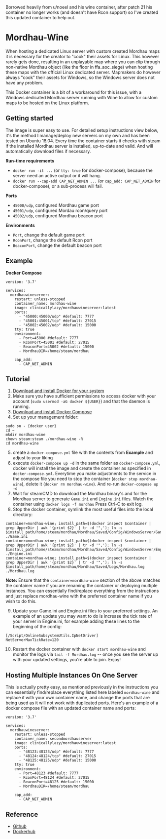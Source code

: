 Borrowed heavily from u/noeel and his wine container, after patch 21 his container no longer works (and doesn't have Rcon support) so I've created this updated container to help out.

# Mordhau-Wine

When hosting a dedicated Linux server with custom created Mordhau maps it is necessary for the creator to "cook" their assets for Linux. This however rarely gets done, resulting in an unplayable map where you can clip through non-native Mordhau object (like the floor in ffa_aoc_siege) when hosting these maps with the official Linux dedicated server. Mapmakers do however always "cook" their assets for Windows, so the Windows server does not have any problem.

This Docker container is a bit of a workaround for this issue, with a Windows dedicated Mordhau server running with Wine to allow for custom maps to be hosted on the Linux platform.

## Getting started

The image is super easy to use. For detailed setup instructions view below, it's the method I manage/deploy new servers on my own and has been tested on Ubuntu 18.04. Every time the container starts it checks with steam if the installed Mordhau server is installed, up-to-date and valid. And will automatically download files if necessary. 

**Run-time requirements**
- `docker run -it ...` (or `tty: true` for docker-compose), because the server need an active output or it will hang.
- `docker run --cap-add CAP_NET_ADMIN ...` (or `cap_add: CAP_NET_ADMIN` for docker-compose), or a sub-process will fail.

**Ports**
- `45000/udp`, configured Mordhau game port
- `45001/udp`, configured Mordau rcon/query port
- `45002/udp`, configured Mordhau beacon port

**Environments**
- `Port`, change the default game port
- `RconPort`, change the default Rcon port
- `BeaconPort`, change the default beacon port

## Example

**Docker Compose**
```
version: '3.7'

services:
  mordhauwineserver:
    restart: unless-stopped
    container_name: mordhau-wine
    image: clinicallylazy/mordhauwineserver:latest
    ports:
      - "45000:45000/udp" #default: 7777
      - "45001:45001/tcp" #default: 27015
      - "45002:45002/udp" #default: 15000
    tty: true
    environment:
      - Port=45000 #default: 7777
      - RconPort=45001 #default: 27015
      - BeaconPort=45002 #default: 15000
      - MordhauDIR=/home/steam/mordhau

    cap_add:
      - CAP_NET_ADMIN
```

## Tutorial

1. [Download and install Docker for your system](https://docs.docker.com/engine/install/)
2. Make sure you have sufficient permissions to access docker with your account (`sudo usermod -aG docker ${USER}`) and that the daemon is running.
3. [Download and install Docker Compose](https://docs.docker.com/compose/install/)
4. Set up your management folder:
```
sudo su - {docker user}
cd ~
mkdir mordhau-wine
chown steam:steam ./mordhau-wine -R
cd mordhau-wine
```
5. create a `docker-compose.yml` file with the contents from **Example** and adjust to your liking
6. execute `docker-compose up -d` in the same folder as `docker-compose.yml`, docker will install the image and create the container as specified in `docker-compose.yml`. Everytime you make adjustments to the service in the compose file you need to stop the container (`docker stop mordhau-wine`), delete it (`docker rm mordhau-wine`). And re-run `docker-compose up -d`
7. Wait for steamCMD to download the Mordhau binary's and for the Mordhau server to generate `Game.ini` and `Engine.ini` files. Watch the container using `docker logs -f mordhau` Press Ctrl-C to exit log.
8. Stop the docker container, symlink the most useful files into the local directory:
```
container=mordhau-wine; install_path=$(docker inspect $container | grep UpperDir | awk '{print $2}' | tr -d '",'); ln -s $install_path/home/steam/mordhau/Mordhau/Saved/Config/WindowsServer/Game.ini ./Game.ini
container=mordhau-wine; install_path=$(docker inspect $container | grep UpperDir | awk '{print $2}' | tr -d '",'); ln -s $install_path/home/steam/mordhau/Mordhau/Saved/Config/WindowsServer/Engine.ini ./Engine.ini
container=mordhau-wine; install_path=$(docker inspect $container | grep UpperDir | awk '{print $2}' | tr -d '",'); ln -s $install_path/home/steam/mordhau/Mordhau/Saved/Logs/Mordhau.log ./Mordhau.log
```
**Note:** Ensure that the `container=mordhau-wine` section of the above matches the container name if you are renaming the container or deploying multiple instances. You can essentially find/replace everything from the instructions and just replace mordhau-wine with the preferred container name if you wish to do this.

9. Update your Game.ini and Engine.ini files to your preferred settings. An example of an update you may want to do is increase the tick rate of your server in Engine.ini, for example adding these lines to the beginning of the config:
```
[/Script/OnlineSubsystemUtils.IpNetDriver]
NetServerMaxTickRate=120
```
10. Restart the docker container with `docker start mordhau-wine` and monitor the logs via `tail -f Mordhau.log` -- once you see the server up with your updated settings, you're able to join. Enjoy!

## Hosting Multiple Instances On One Server

This is actually pretty easy, as mentioned previously in the instructions you can essentially find/replace everything listed here labeled `mordhau-wine` and replace it with your own container name, and change the ports that are being used as it will not work with duplicated ports. Here's an example of a docker compose file with an updated container name and ports:
```
version: '3.7'

services:
  mordhauwineserver:
    restart: unless-stopped
    container_name: secondmordhauserver
    image: clinicallylazy/mordhauwineserver:latest
    ports:
      - "48123:48123/udp" #default: 7777
      - "48124:48124/tcp" #default: 27015
      - "48125:48125/udp" #default: 15000
    tty: true
    environment:
      - Port=48123 #default: 7777
      - RconPort=48124 #default: 27015
      - BeaconPort=48125 #default: 15000
      - MordhauDIR=/home/steam/mordhau

    cap_add:
      - CAP_NET_ADMIN
```

## Reference
- [Github](https://github.com/clinicallylazy/mordhauwineserver)
- [Dockerhub](https://hub.docker.com/r/clinicallylazy/mordhauwineserver)

